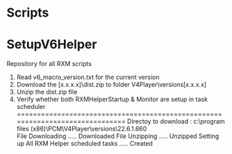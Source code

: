 # Scripts
# SetupV6Helper
Repository for all RXM scripts
1) Read v6_macro_version.txt for the current version
2) Download the [x.x.x.x]\dist.zip to folder V4Player\versions\[x.x.x.x]
3) Unzip the dist.zip file
4) Verify whether both RXMHelperStartup & Monitor are setup in task scheduler
==============================================================================
Directoy to download : c:\program files (x86)\PCM\V4Player\versions\22.6.1.660\
File Downloading ..... Downloaded
File Unzipping ..... Unzipped
Setting up All RXM Helper scheduled tasks ..... Created
